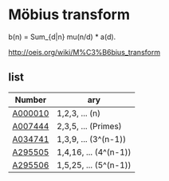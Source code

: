 # Möbius transform

b(n) = Sum_{d|n} mu(n/d) * a(d).

http://oeis.org/wiki/M%C3%B6bius_transform

## list

| Number | ary |
| ----- | ----- |
| [A000010](https://oeis.org/A000010) | 1,2,3, ... (n) |
| [A007444](https://oeis.org/A007444) | 2,3,5, ... (Primes) |
| [A034741](https://oeis.org/A034741) | 1,3,9, ... (3^(n-1)) |
| [A295505](https://oeis.org/A295505) | 1,4,16, ... (4^(n-1)) |
| [A295506](https://oeis.org/A295506) | 1,5,25, ... (5^(n-1)) |
